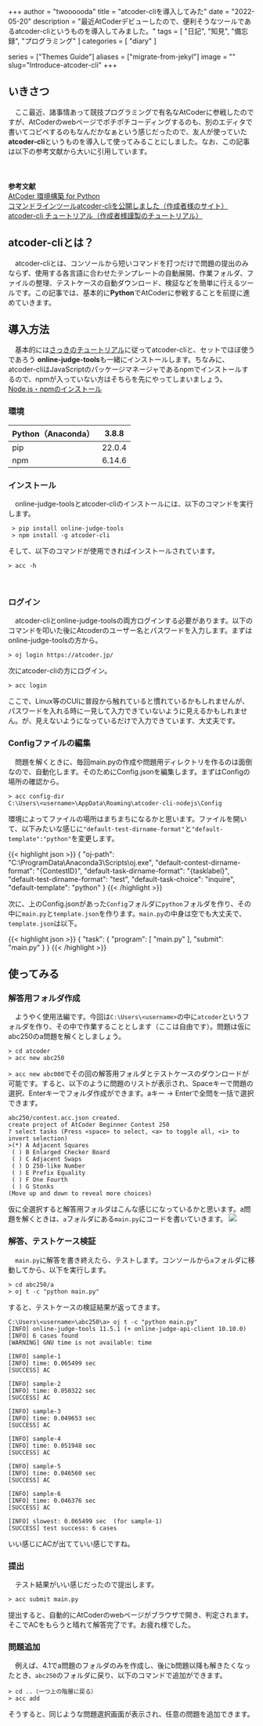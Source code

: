 +++
author = "twoooooda"
title = "atcoder-cliを導入してみた"
date = "2022-05-20"
description = "最近AtCoderデビューしたので、便利そうなツールであるatcoder-cliというものを導入してみました。"
tags = [
    "日記",
    "知見",
    "備忘録",
    "プログラミング"
]
categories = [
    "diary"
]

series = ["Themes Guide"]
aliases = ["migrate-from-jekyl"]
image = ""
slug="Introduce-atcoder-cli"
+++

## いきさつ
　ここ最近、諸事情あって競技プログラミングで有名なAtCoderに参戦したのですが、AtCoderのwebページでポチポチコーディングするのも、別のエディタで書いてコピペするのもなんだかなぁという感じだったので、友人が使っていた**atcoder-cli**というものを導入して使ってみることにしました。なお、この記事は以下の参考文献から大いに引用しています。  
<br>  
<br>
**参考文献**  
[AtCoder 環境構築 for Python](https://scrapbox.io/hitech/%F0%9F%8F%83_AtCoder_%E7%92%B0%E5%A2%83%E6%A7%8B%E7%AF%89_for_Python)  
[コマンドラインツールatcoder-cliを公開しました（作成者様のサイト）](http://tatamo.81.la/blog/2018/12/07/atcoder-cli/)  
[atcoder-cli チュートリアル（作成者様謹製のチュートリアル）](http://tatamo.81.la/blog/2018/12/07/atcoder-cli-tutorial/)
<br>  


## atcoder-cliとは？
　atcoder-cliとは、コンソールから短いコマンドを打つだけで問題の提出のみならず、使用する各言語に合わせたテンプレートの自動展開、作業フォルダ、ファイルの整理、テストケースの自動ダウンロード、検証などを簡単に行えるツールです。この記事では、基本的に**Python**でAtCoderに参戦することを前提に進めていきます。


  
## 導入方法
　基本的には[さっきのチュートリアル](http://tatamo.81.la/blog/2018/12/07/atcoder-cli-tutorial/)に従ってatcoder-cliと、セットでほぼ使うであろう **online-judge-tools**も一緒にインストールします。ちなみに、atcoder-cliはJavaScriptのパッケージマネージャであるnpmでインストールするので、npmが入っていない方はそちらを先にやってしまいましょう。  
[Node.js・npmのインストール](https://qiita.com/mk185/items/7ad004bf202f400daea1)
  
### 環境
| Python（Anaconda） | 3.8.8  |
| ------------------ | ------ |
| pip                | 22.0.4 |
| npm                | 6.14.6 |

### インストール
　online-judge-toolsとatcoder-cliのインストールには、以下のコマンドを実行します。
```
 > pip install online-judge-tools
 > npm install -g atcoder-cli
 ```
  

そして、以下のコマンドが使用できればインストールされています。
```
> acc -h
```  
  
<br>

### ログイン
　atcoder-cliとonline-judge-toolsの両方ログインする必要があります。以下のコマンドを叩いた後にAtcoderのユーザー名とパスワードを入力します。まずはonline-judge-toolsの方から。
```
> oj login https://atcoder.jp/
```
次にatcoder-cliの方にログイン。
```
> acc login
```
ここで、Linux等のCUIに普段から触れていると慣れているかもしれませんが、パスワードを入れる時に一見して入力できていないように見えるかもしれません。が、見えないようになっているだけで入力できています、大丈夫です。
  

### Configファイルの編集
　問題を解くときに、毎回main.pyの作成や問題用ディレクトリを作るのは面倒なので、自動化します。そのためにConfig.jsonを編集します。まずはConfigの場所の確認から。
```
> acc config-dir
C:\Users\<username>\AppData\Roaming\atcoder-cli-nodejs\Config
```
環境によってファイルの場所はまちまちになるかと思います。ファイルを開いて、以下みたいな感じに`"default-test-dirname-format"`と`"default-template":"python"`を変更します。

{{< highlight json >}}
{
    "oj-path": "C:\\ProgramData\\Anaconda3\\Scripts\\oj.exe",
    "default-contest-dirname-format": "{ContestID}",
    "default-task-dirname-format": "{tasklabel}",
    "default-test-dirname-format": "test",
    "default-task-choice": "inquire",
    "default-template": "python"
}
{{< /highlight >}}

次に、上のConfig.jsonがあった`Config`フォルダに`python`フォルダを作り、その中に`main.py`と`template.json`を作ります。`main.py`の中身は空でも大丈夫で、`template.json`は以下。

{{< highlight json >}}
 {
     "task": {
         "program": [
             "main.py"
         ],
         "submit": "main.py"
     }
 }
{{< /highlight >}}

## 使ってみる
### 解答用フォルダ作成
　ようやく使用法編です。今回は`C:\Users\<username>`の中に`atcoder`というフォルダを作り、その中で作業することとします（ここは自由です）。問題は仮にabc250のa問題を解くとしましょう。
```
> cd atcoder
> acc new abc250
```
`> acc new abc000`でその回の解答用フォルダとテストケースのダウンロードが可能です。すると、以下のように問題のリストが表示され、Spaceキーで問題の選択、Enterキーでフォルダ作成ができます。aキー -> Enterで全問を一括で選択できます。
```
abc250/contest.acc.json created.
create project of AtCoder Beginner Contest 250
? select tasks (Press <space> to select, <a> to toggle all, <i> to invert selection)
>(*) A Adjacent Squares
 ( ) B Enlarged Checker Board
 ( ) C Adjacent Swaps
 ( ) D 250-like Number
 ( ) E Prefix Equality
 ( ) F One Fourth
 ( ) G Stonks
(Move up and down to reveal more choices)
```
仮に全選択すると解答用フォルダはこんな感じになっているかと思います。a問題を解くときは、`a`フォルダにある`main.py`にコードを書いていきます。
![](2022-05-21.png) 

### 解答、テストケース検証
　`main.py`に解答を書き終えたら、テストします。コンソールから`a`フォルダに移動してから、以下を実行します。
```
> cd abc250/a
> oj t -c "python main.py"
```
すると、テストケースの検証結果が返ってきます。
```
C:\Users\<username>\abc250\a> oj t -c "python main.py"
[INFO] online-judge-tools 11.5.1 (+ online-judge-api-client 10.10.0)
[INFO] 6 cases found
[WARNING] GNU time is not available: time

[INFO] sample-1
[INFO] time: 0.065499 sec
[SUCCESS] AC

[INFO] sample-2
[INFO] time: 0.050322 sec
[SUCCESS] AC

[INFO] sample-3
[INFO] time: 0.049653 sec
[SUCCESS] AC

[INFO] sample-4
[INFO] time: 0.051948 sec
[SUCCESS] AC

[INFO] sample-5
[INFO] time: 0.046560 sec
[SUCCESS] AC

[INFO] sample-6
[INFO] time: 0.046376 sec
[SUCCESS] AC

[INFO] slowest: 0.065499 sec  (for sample-1)
[SUCCESS] test success: 6 cases
```
いい感じにACが出てていい感じですね。

### 提出
　テスト結果がいい感じだったので提出します。
```
> acc submit main.py
```
提出すると、自動的にAtCoderのwebページがブラウザで開き、判定されます。そこでACをもらうと晴れて解答完了です。お疲れ様でした。

### 問題追加
　例えば、4.1でa問題のフォルダのみを作成し、後にb問題以降も解きたくなったとき、`abc250`のフォルダに戻り、以下のコマンドで追加ができます。
```
> cd ..（一つ上の階層に戻る）
> acc add
```
そうすると、同じような問題選択画面が表示され、任意の問題を追加できます。